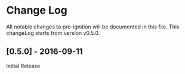 # Change Log
All notable changes to pre-ignition will be documented in this file.
This changeLog starts from version v0.5.0.

## [0.5.0] - 2016-09-11 
Initial Release

